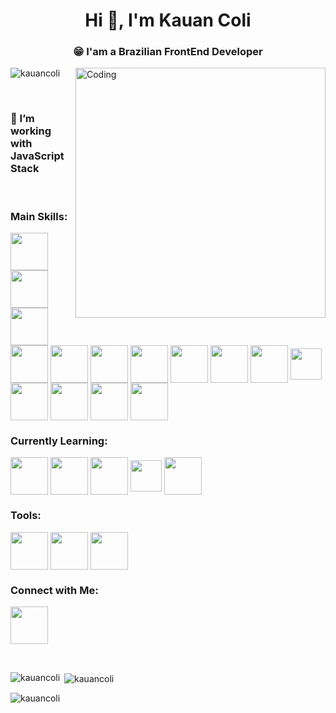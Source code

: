 <h1 align="center">Hi 👋, I'm Kauan Coli</h1>
<h3 align="center">😁 I'am a Brazilian FrontEnd Developer</h3>
<img align="right" alt="Coding" width="400" src="https://media0.giphy.com/media/v1.Y2lkPTc5MGI3NjExOTAyZTg4YzQ1ZmZhMTEzMGMyN2NiNTBlYzQ0MTk3YWUzYTFhZmE3NiZjdD1n/qgQUggAC3Pfv687qPC/giphy.gif">

<p align="left"> <img src="https://komarev.com/ghpvc/?username=kauancoli&label=Profile%20views&color=0e75b6&style=flat" alt="kauancoli" /> </p>

<br>

### 🔭 I’m working with **JavaScript Stack**

<div style="display: inline_block"><br>  
  
  ### Main Skills:
  <img align="center" height="60" width="60" src="https://cdn.jsdelivr.net/gh/devicons/devicon/icons/react/react-original.svg"/>
  <img align="center" height="60" width="60" src="https://cdn.jsdelivr.net/gh/devicons/devicon/icons/typescript/typescript-original.svg"/>
  <img align="center" height="60" width="60" src="https://cdn.jsdelivr.net/gh/devicons/devicon/icons/javascript/javascript-original.svg"/>
  <img align="center" height="60" width="60" src="https://cdn.jsdelivr.net/gh/devicons/devicon/icons/nextjs/nextjs-line.svg"/>
  <img align="center" height="60" width="60" src="https://cdn.jsdelivr.net/gh/devicons/devicon/icons/git/git-original.svg"/>  
  <img align="center" height="60" width="60" src="https://cdn.jsdelivr.net/gh/devicons/devicon/icons/tailwindcss/tailwindcss-plain.svg"/>
  <img align="center" height="60" width="60" src="https://cdn.jsdelivr.net/gh/devicons/devicon/icons/sass/sass-original.svg"/>
  <img align="center" height="60" width="60" src="https://cdn.jsdelivr.net/gh/devicons/devicon/icons/wordpress/wordpress-plain.svg"/>
  <img align="center" height="60" width="60" src="https://cdn.jsdelivr.net/gh/devicons/devicon/icons/mysql/mysql-plain-wordmark.svg"/>  
  <img align="center" height="60" width="60" src="https://cdn.jsdelivr.net/gh/devicons/devicon/icons/threejs/threejs-original.svg"/>
  <img align="center" height="50" width="50" src="https://cdn.jsdelivr.net/gh/devicons/devicon/icons/csharp/csharp-original.svg"/>
  <img align="center" height="60" width="60" src="https://cdn.jsdelivr.net/gh/devicons/devicon/icons/php/php-original.svg"/>
  <img align="center" height="60" width="60" src="https://cdn.jsdelivr.net/gh/devicons/devicon/icons/vuejs/vuejs-original.svg"/>
  <img align="center" height="60" width="60" src="https://cdn.jsdelivr.net/gh/devicons/devicon/icons/python/python-original.svg"/>
  <img align="center" height="60" width="60" src="https://cdn.jsdelivr.net/gh/devicons/devicon/icons/cplusplus/cplusplus-original.svg"/>

  ### Currently Learning:
  <img align="center" height="60" width="60" src="https://cdn.jsdelivr.net/gh/devicons/devicon/icons/nodejs/nodejs-original.svg"/>
  <img align="center" height="60" width="60" src="https://cdn.jsdelivr.net/gh/devicons/devicon/icons/mongodb/mongodb-original.svg"/>
  <img align="center" height="60" width="60" src="https://cdn.jsdelivr.net/gh/devicons/devicon/icons/express/express-original.svg"/>
  <img align="center" height="50" width="50" src="https://cdn.jsdelivr.net/gh/devicons/devicon/icons/java/java-original.svg"/>
  <img align="center" height="60" width="60" src="https://cdn.jsdelivr.net/gh/devicons/devicon/icons/ruby/ruby-original.svg"/>

  ### Tools:
  <img align="center" height="60" width="60" src="https://cdn.jsdelivr.net/gh/devicons/devicon/icons/vscode/vscode-original.svg"/>
  <img align="center" height="60" width="60" src="https://cdn.jsdelivr.net/gh/devicons/devicon/icons/visualstudio/visualstudio-plain.svg"/>
  <img align="center" height="60" width="60" src="https://cdn.jsdelivr.net/gh/devicons/devicon/icons/github/github-original.svg" />

  ### Connect with Me:
  <a href="https://linkedin.com/in/kauan-coli" target="blank">  <img align="center" height="60" width="60" src="https://cdn.jsdelivr.net/gh/devicons/devicon/icons/linkedin/linkedin-original.svg"/></a>
</div>

<br>

<div>
  <p><img align="left" src="https://github-readme-stats.vercel.app/api/top-langs?username=kauancoli&show_icons=true&locale=en&layout=compact" alt="kauancoli" /></p>

  <p>&nbsp;<img align="center" src="https://github-readme-stats.vercel.app/api?username=kauancoli&show_icons=true&locale=en" alt="kauancoli" /></p>

  <p><img align="center" src="https://github-readme-streak-stats.herokuapp.com/?user=kauancoli&" alt="kauancoli" /></p>
</div>
